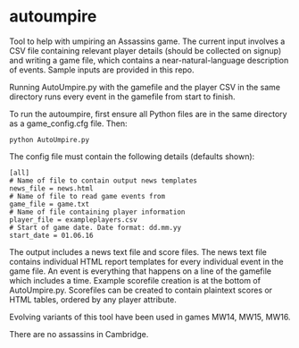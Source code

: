 # autoumpire
Tool to help with umpiring an Assassins game. The current input involves a CSV file containing relevant player details (should be collected on signup) and writing a game file, which contains a near-natural-language description of events. Sample inputs are provided in this repo.

Running AutoUmpire.py with the gamefile and the player CSV in the same directory runs every event in the gamefile from start to finish.

To run the autoumpire, first ensure all Python files are in the same directory as a game_config.cfg file. Then:

```
python AutoUmpire.py
```

The config file must contain the following details (defaults shown):
```
[all]
# Name of file to contain output news templates
news_file = news.html
# Name of file to read game events from
game_file = game.txt
# Name of file containing player information
player_file = exampleplayers.csv
# Start of game date. Date format: dd.mm.yy
start_date = 01.06.16
```
The output includes a news text file and score files. The news text file contains individual HTML report templates for every individual event in the game file. An event is everything that happens on a line of the gamefile which includes a time. Example scorefile creation is at the bottom of AutoUmpire.py. Scorefiles can be created to contain plaintext scores or HTML tables, ordered by any player attribute.

Evolving variants of this tool have been used in games MW14, MW15, MW16.

There are no assassins in Cambridge.
